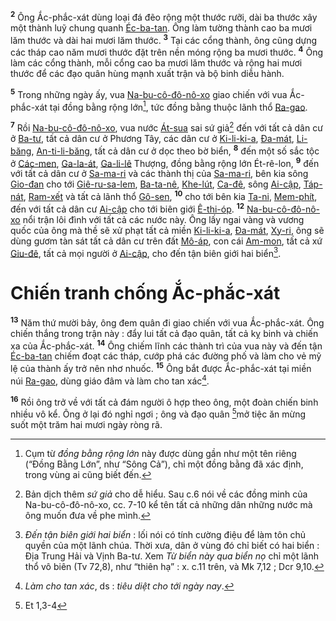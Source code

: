 <sup><b>2</b></sup> Ông Ắc-phắc-xát dùng loại đá đẽo rộng một thước rưỡi, dài ba thước xây một thành luỹ chung quanh [Éc-ba-tan](). Ông làm tường thành cao ba mươi lăm thước và dài hai mươi lăm thước. <sup><b>3</b></sup> Tại các cổng thành, ông cũng dựng các tháp cao năm mươi thước đặt trên nền móng rộng ba mươi thước. <sup><b>4</b></sup> Ông làm các cổng thành, mỗi cổng cao ba mươi lăm thước và rộng hai mươi thước để các đạo quân hùng mạnh xuất trận và bộ binh diễu hành.

<sup><b>5</b></sup> Trong những ngày ấy, vua [Na-bu-cô-đô-nô-xo]() giao chiến với vua Ắc-phắc-xát tại đồng bằng rộng lớn[^2-1389b1c7-1063-4c97-b8a4-a04e55f67012], tức đồng bằng thuộc lãnh thổ [Ra-gao]().

<sup><b>7</b></sup> Rồi [Na-bu-cô-đô-nô-xo](), vua nước [Át-sua]() sai sứ giả[^4-1389b1c7-1063-4c97-b8a4-a04e55f67012] đến với tất cả dân cư ở [Ba-tư](), tất cả dân cư ở Phương Tây, các dân cư ở [Ki-li-ki-a](), [Đa-mát](), [Li-băng](), [An-ti-li-băng](), tất cả dân cư ở dọc theo bờ biển, <sup><b>8</b></sup> đến một số sắc tộc ở [Các-men](), [Ga-la-át](), [Ga-li-lê]() Thượng, đồng bằng rộng lớn Ét-rê-lon, <sup><b>9</b></sup> đến với tất cả dân cư ở [Sa-ma-ri]() và các thành thị của [Sa-ma-ri](), bên kia sông [Gio-đan]() cho tới [Giê-ru-sa-lem](), [Ba-ta-nê](), [Khe-lút](), [Ca-đê](), sông [Ai-cập](), [Táp-nát](), [Ram-xết]() và tất cả lãnh thổ [Gô-sen](), <sup><b>10</b></sup> cho tới bên kia [Ta-ni](), [Mem-phít](), đến với tất cả dân cư [Ai-cập]() cho tới biên giới [Ê-thi-óp](). <sup><b>12</b></sup> [Na-bu-cô-đô-nô-xo]() nổi trận lôi đình với tất cả các nước này. Ông lấy ngai vàng và vương quốc của ông mà thề sẽ xử phạt tất cả miền [Ki-li-ki-a](), [Đa-mát](), [Xy-ri](), ông sẽ dùng gươm tàn sát tất cả dân cư trên đất [Mô-áp](), con cái [Am-mon](), tất cả xứ [Giu-đê](), tất cả mọi người ở [Ai-cập](), cho đến tận biên giới hai biển[^6-1389b1c7-1063-4c97-b8a4-a04e55f67012].

# Chiến tranh chống Ắc-phắc-xát

<sup><b>13</b></sup> Năm thứ mười bảy, ông đem quân đi giao chiến với vua Ắc-phắc-xát. Ông chiến thắng trong trận này : đẩy lui tất cả đạo quân, tất cả kỵ binh và chiến xa của Ắc-phắc-xát. <sup><b>14</b></sup> Ông chiếm lĩnh các thành trì của vua này và đến tận [Éc-ba-tan]() chiếm đoạt các tháp, cướp phá các đường phố và làm cho vẻ mỹ lệ của thành ấy trở nên nhơ nhuốc. <sup><b>15</b></sup> Ông bắt được Ắc-phắc-xát tại miền núi [Ra-gao](), dùng giáo đâm và làm cho tan xác[^7-1389b1c7-1063-4c97-b8a4-a04e55f67012].

<sup><b>16</b></sup> Rồi ông trở về với tất cả đám người ô hợp theo ông, một đoàn chiến binh nhiều vô kể. Ông ở lại đó nghỉ ngơi ; ông và đạo quân [^4@-1389b1c7-1063-4c97-b8a4-a04e55f67012]mở tiệc ăn mừng suốt một trăm hai mươi ngày ròng rã.

[^2-1389b1c7-1063-4c97-b8a4-a04e55f67012]: Cụm từ _đồng bằng rộng lớn_ này được dùng gần như một tên riêng (“Đồng Bằng Lớn”, như “Sông Cả”), chỉ một đồng bằng đã xác định, trong vùng ai cũng biết đến.

[^4-1389b1c7-1063-4c97-b8a4-a04e55f67012]: Bản dịch thêm _sứ giả_ cho dễ hiểu. Sau c.6 nói về các đồng minh của Na-bu-cô-đô-nô-xo, cc. 7-10 kể tên tất cả những dân những nước mà ông muốn đưa về phe mình.

[^6-1389b1c7-1063-4c97-b8a4-a04e55f67012]: _Đến tận biên giới hai biển_ : lối nói có tính cường điệu để làm tôn chủ quyền của một lãnh chúa. Thời xưa, dân ở vùng đó chỉ biết có hai biển : Địa Trung Hải và Vịnh Ba-tư. Xem _Từ biển này qua biển nọ_ chỉ một lãnh thổ vô biên (Tv 72,8), như “thiên hạ” : x. c.11 trên, và Mk 7,12 ; Dcr 9,10.

[^7-1389b1c7-1063-4c97-b8a4-a04e55f67012]: _Làm cho tan xác_, ds : _tiêu diệt cho tới ngày nay_.

[^4@-1389b1c7-1063-4c97-b8a4-a04e55f67012]: Et 1,3-4

